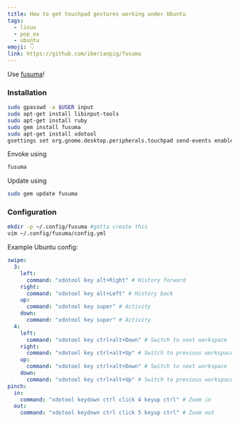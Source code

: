 ```yaml
---
title: How to get touchpad gestures working under Ubuntu
tags:
  - linux
  - pop_os
  - ubuntu
emoji: 👇
link: https://github.com/iberianpig/fusuma
---
```


Use [fusuma](https://github.com/iberianpig/fusuma)!

### Installation

```bash
sudo gpasswd -a $USER input
sudo apt-get install libinput-tools
sudo apt-get install ruby
sudo gem install fusuma
sudo apt-get install xdotool
gsettings set org.gnome.desktop.peripherals.touchpad send-events enabled
```

Envoke using

```bash
fusuma
```

Update using 

```bash
sudo gem update fusuma
```

### Configuration

```bash
mkdir -p ~/.config/fusuma #gotta create this
vim ~/.config/fusuma/config.yml
```

Example Ubuntu config:

```yaml
swipe:
  3:
    left:
      command: "xdotool key alt+Right" # History forward 
    right:
      command: "xdotool key alt+Left" # History back
    up:
      command: "xdotool key super" # Activity
    down:
      command: "xdotool key super" # Activity
  4:
    left:
      command: "xdotool key ctrl+alt+Down" # Switch to next workspace
    right:
      command: "xdotool key ctrl+alt+Up" # Switch to previous workspace
    up:
      command: "xdotool key ctrl+alt+Down" # Switch to next workspace
    down:
      command: "xdotool key ctrl+alt+Up" # Switch to previous workspace
pinch:
  in:
    command: "xdotool keydown ctrl click 4 keyup ctrl" # Zoom in
  out:
    command: "xdotool keydown ctrl click 5 keyup ctrl" # Zoom out
```

